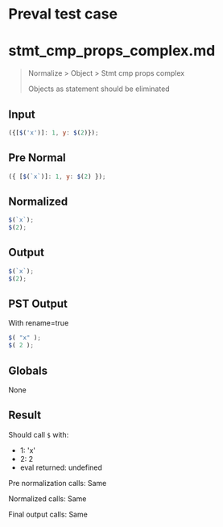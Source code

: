 # Preval test case

# stmt_cmp_props_complex.md

> Normalize > Object > Stmt cmp props complex
>
> Objects as statement should be eliminated

## Input

`````js filename=intro
({[$('x')]: 1, y: $(2)});
`````

## Pre Normal


`````js filename=intro
({ [$(`x`)]: 1, y: $(2) });
`````

## Normalized


`````js filename=intro
$(`x`);
$(2);
`````

## Output


`````js filename=intro
$(`x`);
$(2);
`````

## PST Output

With rename=true

`````js filename=intro
$( "x" );
$( 2 );
`````

## Globals

None

## Result

Should call `$` with:
 - 1: 'x'
 - 2: 2
 - eval returned: undefined

Pre normalization calls: Same

Normalized calls: Same

Final output calls: Same
